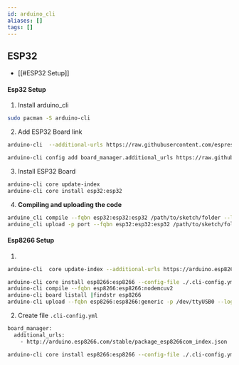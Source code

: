 ```yaml
---
id: arduino_cli
aliases: []
tags: []
---
```


## ESP32

- [[#ESP32 Setup]]

#### Esp32 Setup

1. Install arduino_cli

```bash
sudo pacman -S arduino-cli

```

2. Add ESP32 Board link

```bash
arduino-cli  --additional-urls https://raw.githubusercontent.com/espressif/arduino-esp32/gh-pages/package_esp32_index.json

arduino-cli config add board_manager.additional_urls https://raw.githubusercontent.com/espressif/arduino-esp32/gh-pages/package_esp32_index.json
```

3. Install ESP32 Board

```bash
arduino-cli core update-index
arduino-cli core install esp32:esp32
```

4. **Compiling and uploading the code**

```bash
arduino_cli compile --fqbn esp32:esp32:esp32 /path/to/sketch/folder --log
arduino_cli upload -p port --fqbn esp32:esp32:esp32 /path/to/sketch/folder --log
```

#### Esp8266 Setup

1.

```bash
arduino-cli  core update-index --additional-urls https://arduino.esp8266.com/stable/package_esp8266com_index.json

arduino-cli core install esp8266:esp8266 --config-file ./.cli-config.yml
arduino-cli compile --fqbn esp8266:esp8266:nodemcuv2
arduino-cli board listall |findstr esp8266
arduino-cli upload --fqbn esp8266:esp8266:generic -p /dev/ttyUSB0 --log
```

2. Create file `.cli-config.yml` 
```txt
board_manager:
  additional_urls:
    - http://arduino.esp8266.com/stable/package_esp8266com_index.json
```

```bash
arduino-cli core install esp8266:esp8266 --config-file ./.cli-config.yml
```